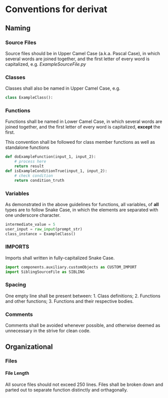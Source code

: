 # Conventions for derivat

## Naming

### Source Files
Source files should be in Upper Camel Case (a.k.a. Pascal Case), in which several words are joined together, and the first letter of every word is capitalized, e.g. *ExampleSourceFile.py*

### Classes
Classes shall also be named in Upper Camel Case, e.g. 
```python 
class ExampleClass():
```

### Functions 
Functions shall be named in Lower Camel Case, in which several words are joined together, and the first letter of every word is capitalized, **except** the first.

This convention shall be followed for class member functions as well as standalone functions
```python
def doExampleFunction(input_1, input_2):
    # process here
    return result
def isExampleConditionTrue(input_1, input_2):
    # check condition
    return condition_truth
```

### Variables
As demonstrated in the above guidelines for functions, all variables, of **all** types are to follow Snake Case, in which the elements are separated with one underscore character. 
```python
intermediate_value = 5
user_input = raw_input(prompt_str)
class_instance = ExampleClass()
```

### IMPORTS 
Imports shall written in fully-capitalized Snake Case. 
```python
import components.auxiliary.customObjects as CUSTOM_IMPORT 
import SiblingSourceFile as SIBLING 
```

### Spacing 
One empty line shall be present between:
    1. Class definitions;
    2. Functions and other functions;
    3. Functions and their respective bodies.

### Comments
Comments shall be avoided whenever possible, and otherwise deemed as unnecessary in the strive for clean code.  

## Organizational

### Files

#### File Length
All source files should not exceed 250 lines. 
Files shall be broken down and parted out to separate function distinctly and orthagonally. 


